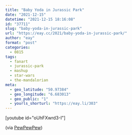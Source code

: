 ```yaml
---
title: "Baby Yoda in Jurassic Park"
date: "2021-12-15"
datetime: "2021-12-15 18:16:08"
id: "37711"
slug: "baby-yoda-in-jurassic-park"
url: "https://eay.cc/2021/baby-yoda-in-jurassic-park/"
author: "eay"
format: "post"
categories:
  - 0815
tags:
  - fanart
  - jurassic-park
  - mashup
  - star-wars
  - the-mandalorian
meta:
  - geo_latitude: "50.97384"
  - geo_longitude: "6.683013"
  - geo_public: "1"
  - yourls_shorturl: "https://eay.li/303"
---
```


\[youtube id="oUhFXwrd3-I"\]

(via [PewPewPew](https://www.pewpewpew.de/2021/12/13/baby-yoda-shuts-down-jurassic-park/))
